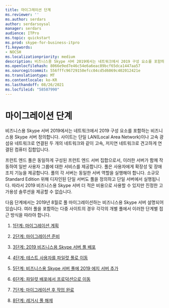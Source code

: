 ```yaml
---
title: 마이그레이션 단계
ms.reviewer: ''
ms.author: serdars
author: serdarsoysal
manager: serdars
audience: ITPro
ms.topic: quickstart
ms.prod: skype-for-business-itpro
f1.keywords:
- NOCSH
ms.localizationpriority: medium
description: 비즈니스용 Skype 서버 2019에서는 네트워크에서 2019 구성 요소를 포함하는 비즈니스용 Skype 서버 정의합니다. 사이트는 단일 LAN(Local Area Network)이나 고속 광섬유 네트워크로 연결된 두 개의 네트워크와 같이 고속, 저지연 네트워크로 견고하게 연결된 컴퓨터 집합입니다.
ms.openlocfilehash: 8066e9ed7e46c54e6a6eac89bcf65dca1447aa57
ms.sourcegitcommit: 556fffc96729150efcc04cd5d6069c402012421e
ms.translationtype: MT
ms.contentlocale: ko-KR
ms.lasthandoff: 08/26/2021
ms.locfileid: "58587990"
---
```

# <a name="migration-phases"></a>마이그레이션 단계

비즈니스용 Skype 서버 2019에서는 네트워크에서 2019 구성 요소를 포함하는 비즈니스용 Skype 서버 정의합니다. 사이트는 단일 LAN(Local Area Network)이나 고속 광섬유 네트워크로 연결된 두 개의 네트워크와 같이 고속, 저지연 네트워크로 견고하게 연결된 컴퓨터 집합입니다. 
  
프런트 엔드 풀은 동일하게 구성된 프런트 엔드 서버 집합으로서, 이러한 서버가 함께 작동하여 일반 사용자 그룹에 대한 서비스를 제공합니다. 풀은 사용자에게 확장성 및 장애 조치 기능을 제공합니다. 풀의 각 서버는 동일한 서버 역할을 실행해야 합니다. 소규모 Standard Edition 위해 디자인된 단일 서버도 풀을 정의하고 단일 서버에서 실행됩니다. 따라서 2019 비즈니스용 Skype 서버 더 적은 비용으로 사용할 수 있지만 진정한 고가용성 솔루션을 제공할 수 없습니다. 
  
다음 단계에서는 2019년 8월로 풀 마이그레이션하는 비즈니스용 Skype 서버 설명되어 있습니다. 여러 풀을 포함하는 다중 사이트의 경우 각각의 개별 풀에서 이러한 단계별 접근 방식을 따라야 합니다.
  
1. [1단계: 마이그레이션 계획](phase-1-plan-your-migration.md)
    
2. [2단계: 마이그레이션 준비](phase-2-prepare-for-migration.md)
    
3. [3단계: 2019 비즈니스용 Skype 서버 풀 배포](phase-3-deploy-pilot-pool.md)
    
4. [4단계: 테스트 사용자를 파일럿 풀로 이동](phase-4-move-test-users-to-the-pilot-pool.md)
    
5. [5단계: 비즈니스용 Skype 서버 풀에 2019 에지 서버 추가](phase-5-add-edge-server-to-pilot-pool.md)
    
6. [6단계: 파일럿 배포에서 프로덕션으로 이동](phase-6-move-from-pilot-deployment-into-production.md)
    
7. [7단계: 마이그레이션 후 작업 완료](phase-7-complete-post-migration-tasks.md)
    
8. [8단계: 레거시 풀 해제](phase-8-decommission-legacy-pools.md)
    

